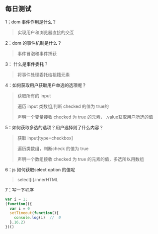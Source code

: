 ## 每日测试

1；dom 事件作用是什么？

> 实现用户和浏览器直接的交互

2：dom 的事件机制是什么？

> 事件冒泡和事件捕获

3： 什么是事件委托？

> 将事件处理委托给祖籍元素

4：如何获取用户获取用户单选的选项呢？

> 获取所有的 input
>
> 遍历 input 类数组,判断 checked 的值为 true的
>
> 声明一个变量接收 checked 为 true 的元素，	.value获取用户所选的值

5：如何获取多选的选项？用户选择则了什么内容？

> 获取 input[type=checkbox]
>
> 遍历类数组，判断check 的值为 true
>
> 声明一个数组接收 checked 为 true 的元素的值，多选所以用数组

6：js 如何获取select option 的值呢

> select[i].innerHTML

7：写一下程序

~~~~js
var i = 1;
(function(){
  var i = 0
  setTimeout(function(){
    console.log(i)	//	0
  },16.2)
})()
~~~~

